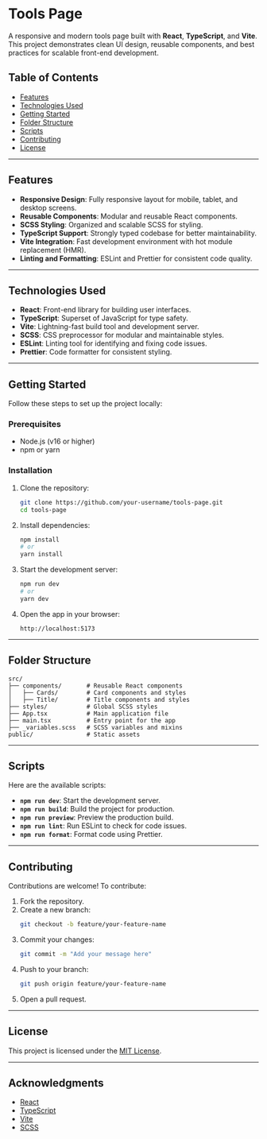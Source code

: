 # Tools Page

A responsive and modern tools page built with **React**, **TypeScript**, and **Vite**. This project demonstrates clean UI design, reusable components, and best practices for scalable front-end development.

## Table of Contents

- [Features](#features)
- [Technologies Used](#technologies-used)
- [Getting Started](#getting-started)
- [Folder Structure](#folder-structure)
- [Scripts](#scripts)
- [Contributing](#contributing)
- [License](#license)

---

## Features

- **Responsive Design**: Fully responsive layout for mobile, tablet, and desktop screens.
- **Reusable Components**: Modular and reusable React components.
- **SCSS Styling**: Organized and scalable SCSS for styling.
- **TypeScript Support**: Strongly typed codebase for better maintainability.
- **Vite Integration**: Fast development environment with hot module replacement (HMR).
- **Linting and Formatting**: ESLint and Prettier for consistent code quality.

---

## Technologies Used

- **React**: Front-end library for building user interfaces.
- **TypeScript**: Superset of JavaScript for type safety.
- **Vite**: Lightning-fast build tool and development server.
- **SCSS**: CSS preprocessor for modular and maintainable styles.
- **ESLint**: Linting tool for identifying and fixing code issues.
- **Prettier**: Code formatter for consistent styling.

---

## Getting Started

Follow these steps to set up the project locally:

### Prerequisites

- Node.js (v16 or higher)
- npm or yarn

### Installation

1. Clone the repository:
   ```bash
   git clone https://github.com/your-username/tools-page.git
   cd tools-page
   ```

2. Install dependencies:
   ```bash
   npm install
   # or
   yarn install
   ```

3. Start the development server:
   ```bash
   npm run dev
   # or
   yarn dev
   ```

4. Open the app in your browser:
   ```
   http://localhost:5173
   ```

---

## Folder Structure

```
src/
├── components/       # Reusable React components
│   ├── Cards/        # Card components and styles
│   ├── Title/        # Title components and styles
├── styles/           # Global SCSS styles
├── App.tsx           # Main application file
├── main.tsx          # Entry point for the app
├── _variables.scss   # SCSS variables and mixins
public/               # Static assets
```

---

## Scripts

Here are the available scripts:

- **`npm run dev`**: Start the development server.
- **`npm run build`**: Build the project for production.
- **`npm run preview`**: Preview the production build.
- **`npm run lint`**: Run ESLint to check for code issues.
- **`npm run format`**: Format code using Prettier.

---

## Contributing

Contributions are welcome! To contribute:

1. Fork the repository.
2. Create a new branch:
   ```bash
   git checkout -b feature/your-feature-name
   ```
3. Commit your changes:
   ```bash
   git commit -m "Add your message here"
   ```
4. Push to your branch:
   ```bash
   git push origin feature/your-feature-name
   ```
5. Open a pull request.

---

## License

This project is licensed under the [MIT License](LICENSE).

---

## Acknowledgments

- [React](https://reactjs.org/)
- [TypeScript](https://www.typescriptlang.org/)
- [Vite](https://vitejs.dev/)
- [SCSS](https://sass-lang.com/)